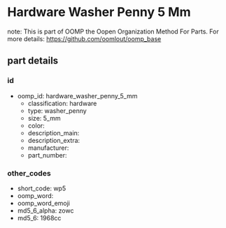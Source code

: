 # Hardware Washer Penny 5 Mm  

note: This is part of OOMP the Oopen Organization Method For Parts. For more details: https://github.com/oomlout/oomp_base

##  part details





### id
* oomp_id: hardware_washer_penny_5_mm
  * classification: hardware
  * type: washer_penny
  * size: 5_mm
  * color: 
  * description_main: 
  * description_extra: 
  * manufacturer: 
  * part_number: 

### other_codes
* short_code: wp5
* oomp_word: 
* oomp_word_emoji 
* md5_6_alpha: zowc
* md5_6: 1968cc